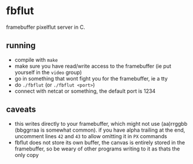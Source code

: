 # fbflut

framebuffer pixelflut server in C.

## running

- compile with `make`
- make sure you have read/write access
  to the framebuffer (ie put yourself in the `video` group)
- go in something that wont fight you for the framebuffer,
  ie a tty
- do `./fbflut` (or `./fbflut <port>`)
- connect with netcat or something, the default port is 1234

## caveats
- this writes directly to your framebuffer, which might not use (aa)rrggbb (bbggrraa is somewhat common).
  if you have alpha trailing at the end, uncomment lines `42` and `43` to allow omitting it in `PX` commands
- fbflut does not store its own buffer, the canvas is entirely stored in the framebuffer,
  so be weary of other programs writing to it as thats the only copy

